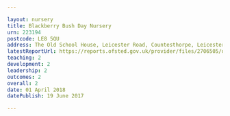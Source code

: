 ```yaml
---

layout: nursery
title: Blackberry Bush Day Nursery
urn: 223194
postcode: LE8 5QU
address: The Old School House, Leicester Road, Countesthorpe, Leicestershire, LE8 5QU
latestReportUrl: https://reports.ofsted.gov.uk/provider/files/2706505/urn/223194.pdf
teaching: 2
development: 2
leadership: 2
outcomes: 2
overall: 2
date: 01 April 2018 
datePublish: 19 June 2017

---
```

